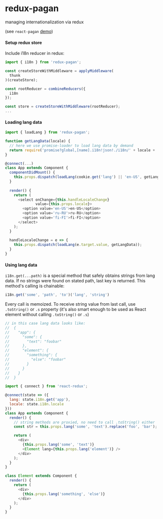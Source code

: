 # redux-pagan
managing internationalization via redux

(see `react-pagan` [demo](http://alexkuz.github.io/react-pagan/))

#### Setup redux store

Include i18n reducer in redux:

```js
import { i18n } from 'redux-pagan';

const createStoreWithMiddleware = applyMiddleware(
  thunk
)(createStore);

const rootReducer = combineReducers({
  i18n
});

const store = createStoreWithMiddleware(rootReducer);
...
```

#### Loading lang data

```js
import { loadLang } from 'redux-pagan';

function getLangData(locale) {
  // here we use promise-loader to load lang data by demand
  return require('promise?global,[name].i18n!json!./i18n/' + locale + '.i18n.json');
}

@connect(...)
class App extends Component {
  componentDidMount() {
    this.props.dispatch(loadLang(cookie.get('lang') || 'en-US', getLangData));
  }
  
  render() {
    return (
      <select onChange={this.handleLocaleChange}
              value={this.props.locale}>
        <option value='en-US'>en-US</option>
        <option value='ru-RU'>ru-RU</option>
        <option value='fi-FI'>fi-FI</option>
      </select>
    );
  }
  
  handleLocaleChange = e => {
    this.props.dispatch(loadLang(e.target.value, getLangData));
  }
}
```

#### Using lang data

`i18n.get(...path)` is a special method that safely obtains strings from lang data. If no strings were found on stated path, last key is returned. This method's calling is chainable:
```js
i18n.get('some', 'path', 'to')('lang', 'string')
```
Every call is memoized. To receive string value from last call, use `.toString()` or `.s` property (it's also smart enough to be used as React element without calling `.toString()` or `.s`)

```js
// in this case lang data looks like:
//  {
//    "app": {
//      "some": {
//        "text": "foobar"
//      },
//      "element": {
//        "something": {
//          "else": "foobar"
//        }
//      }
//    }
//  }

import { connect } from 'react-redux';

@connect(state => ({
  lang: state.i18n.get('app'),
  locale: state.i18n.locale
}))
class App extends Component {
  render() {
    // string methods are proxied, no need to call .toString() either
    const str = this.props.lang('some', 'text').replace('foo', 'bar');

    return (
      <div>
        {this.props.lang('some', 'text')}
        <Element lang={this.props.lang('element')} />
      </div>
    );
  }
}

class Element extends Component {
  render() {
    return (
      <div>
        {this.props.lang('something', 'else')}
      </div>
    );
  }
}
```

